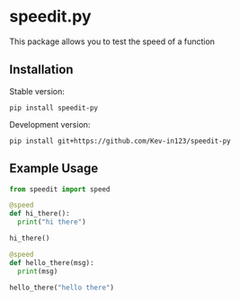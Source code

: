 # speedit.py

This package allows you to test the speed of a function

## Installation

Stable version:

```
pip install speedit-py
```

Development version:

```
pip install git+https://github.com/Kev-in123/speedit-py
```

## Example Usage

```python
from speedit import speed

@speed
def hi_there():
  print("hi there")

hi_there()

@speed
def hello_there(msg):
  print(msg)

hello_there("hello there")
```